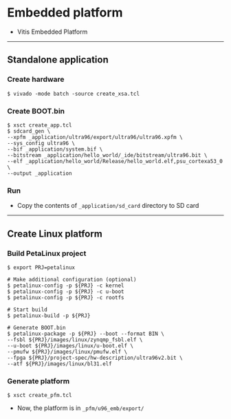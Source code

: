 # Embedded platform

- Vitis Embedded Platform

***

## Standalone application

### Create hardware

```shell-session
$ vivado -mode batch -source create_xsa.tcl
```

### Create BOOT.bin

```shell-session
$ xsct create_app.tcl
$ sdcard_gen \
--xpfm _application/ultra96/export/ultra96/ultra96.xpfm \
--sys_config ultra96 \
--bif _application/system.bif \
--bitstream _application/hello_world/_ide/bitstream/ultra96.bit \
--elf _application/hello_world/Release/hello_world.elf,psu_cortexa53_0 \
--output _application
```

### Run

- Copy the contents of ``_application/sd_card`` directory to SD card

***

## Create Linux platform

### Build PetaLinux project

```shell-session
$ export PRJ=petalinux

# Make additional configuration (optional)
$ petalinux-config -p ${PRJ} -c kernel
$ petalinux-config -p ${PRJ} -c u-boot
$ petalinux-config -p ${PRJ} -c rootfs

# Start build
$ petalinux-build -p ${PRJ}

# Generate BOOT.bin
$ petalinux-package -p ${PRJ} --boot --format BIN \
--fsbl ${PRJ}/images/linux/zynqmp_fsbl.elf \
--u-boot ${PRJ}/images/linux/u-boot.elf \
--pmufw ${PRJ}/images/linux/pmufw.elf \
--fpga ${PRJ}/project-spec/hw-description/ultra96v2.bit \
--atf ${PRJ}/images/linux/bl31.elf
```

### Generate platform

```shell-session
$ xsct create_pfm.tcl
```

- Now, the platform is in ``_pfm/u96_emb/export/``
